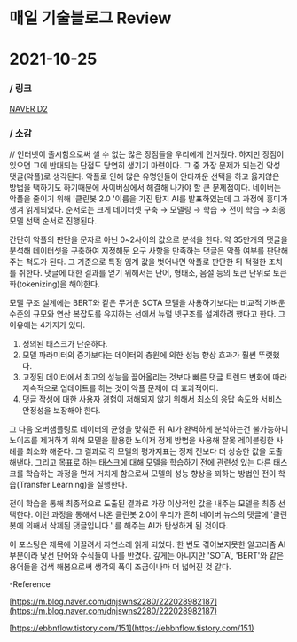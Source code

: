 # 매일 기술블로그 Review

# 2021-10-25

### / 링크

[NAVER D2](https://d2.naver.com/helloworld/7753273)

### / 소감

// 인터넷이 출시함으로써 셀 수 없는 많은 장점들을 우리에게 안겨줬다. 하지만 장점이 있으면 그에 반대되는 단점도 당연히 생기기 마련이다. 그 중 가장 문제가 되는건 악성 댓글(악플)로 생각된다. 악플로 인해 많은 유명인들이 안타까운 선택을 하고 옳지않은 방법을 택하기도 하기때문에 사이버상에서 해결해 나가야 할 큰 문제점이다. 네이버는 악플을 줄이기 위해 '클린봇 2.0 '이름을 가진 탐지 AI를 발표하였는데 그 과정에 흥미가 생겨 읽게되었다. 순서로는 크게 데이터셋 구축 → 모델링 → 학습 → 전이 학습 → 최종모델 선택 순서로 진행된다.

 간단히 악플의 판단을 문자로 아닌 0~2사이의 값으로 분석을 한다. 약 35만개의 댓글을 분석해 데이터셋을 구축하여 지정해둔 요구 사항을 만족하는 댓글은 악플 여부를 판단해주는 척도가 된다.  그 기준으로 특정 임계 값을 벗어나면 악플로 판단한 뒤 적절한 조치를 취한다. 댓글에 대한 결과를 얻기 위해서는 단어, 형태소, 음절 등의 토큰 단위로 토큰화(tokenizing)을 해야한다. 

 모델 구조 설계에는 BERT와 같은 무거운 SOTA 모델을 사용하기보다는 비교적 가벼운 수준의 규모와 연산 복잡도를 유지하는 선에서 뉴럴 넷구조를 설계하려 했다고 한다. 그 이유에는 4가지가 있다.

1. 정의된 태스크가 단순하다.
2. 모델 파라미터의 증가보다는 데이터의 충원에 의한 성능 향상 효과가 훨씬 뚜렷했다.
3. 고정된 데이터에서 최고의 성능을 끌어올리는 것보다 빠른 댓글 트렌드 변화에 따라 지속적으로 업데이트를 하는 것이 악플 문제에 더 효과적이다.
4. 댓글 작성에 대한 사용자 경험이 저해되지 않기 위해서 최소의 응답 속도와 서비스 안정성을 보장해야 한다.

 그 다음 오버샘플링로 데이터의 균형을 맞춰준 뒤 AI가 완벽하게 분석하는건 불가능하니 노이즈를 제거하기 위해 모델을 활용한 노이저 정제 방법을 사용해  잘못 레이블링한 사례를 최소화 해준다.  그 결과로 각 모델의 평가지표는 정제 전보다 더 상승한 값을 도출해낸다. 그리고 목표로 하는 태스크에 대해 모델을 학습하기 전에 관련성 있는 다른 태스크를 학습하는 과정을 먼저 거치게 함으로써 모델의 성능 향상을 꾀하는 방법인 전이 학습(Transfer Learning)을 실행한다. 

 전이 학습을 통해 최종적으로 도출된 결과로 가장 이상적인 값을 내주는 모델을 최종 선택한다.  이런 과정을 통해서 나온 클린봇 2.0이 우리가 흔히 네이버 뉴스의 댓글에 '클린봇에 의해서 삭제된 댓글입니다.' 를 해주는 AI가 탄생하게 된 것이다.

 이 포스팅은 제목에 이끌려서 자연스레 읽게 되었다. 한 번도 겪어보지못한 알고리즘 AI부분이라 낯선 단어와 수식들이 나를 반겼다. 깊게는 아니지만 'SOTA', 'BERT'와 같은 용어들을 검색 해봄으로써 생각의 폭이 조금이나마 더 넓어진 것 같다.

-Reference

[https://m.blog.naver.com/dnjswns2280/222028982187](https://m.blog.naver.com/dnjswns2280/222028982187)

[https://ebbnflow.tistory.com/151](https://ebbnflow.tistory.com/151)